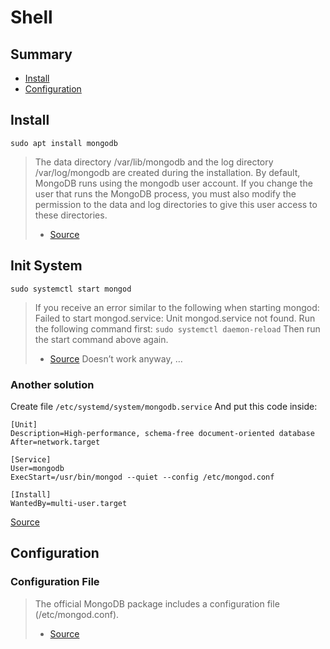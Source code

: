 # Shell

## Summary
- [Install](Install)
- [Configuration](Configuration)

## Install
`sudo apt install mongodb`

> The data directory /var/lib/mongodb and the log directory /var/log/mongodb are created during the installation.
> By default, MongoDB runs using the mongodb user account. If you change the user that runs the MongoDB process, you must also modify the permission to the data and log directories to give this user access to these directories.
> - [Source](https://www.mongodb.com/docs/manual/tutorial/install-mongodb-on-ubuntu/)

## Init System
`sudo systemctl start mongod`

> If you receive an error similar to the following when starting mongod:
> Failed to start mongod.service: Unit mongod.service not found.
> Run the following command first:
`sudo systemctl daemon-reload`
> Then run the start command above again.
> - [Source](https://www.mongodb.com/docs/manual/tutorial/install-mongodb-on-ubuntu/)
Doesn’t work anyway, …

### Another solution
Create file `/etc/systemd/system/mongodb.service`
And put this code inside:
```
[Unit]
Description=High-performance, schema-free document-oriented database
After=network.target

[Service]
User=mongodb
ExecStart=/usr/bin/mongod --quiet --config /etc/mongod.conf

[Install]
WantedBy=multi-user.target
```
[Source](https://askubuntu.com/questions/770054/mongodb-3-2-doesnt-start-on-lubuntu-16-04-lts-as-a-service/770133#770133)

## Configuration

### Configuration File
> The official MongoDB package includes a configuration file (/etc/mongod.conf).
> - [Source](https://www.mongodb.com/docs/manual/tutorial/install-mongodb-on-ubuntu/)
